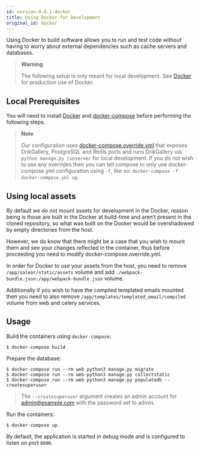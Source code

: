 ```yaml
---
id: version-0.0.1-docker
title: Using Docker for Development
original_id: docker
---
```


Using Docker to build software allows you to run and test code without having to worry about external dependencies such as cache servers and databases.

> **Warning**
>
> The following setup is only meant for local development. See [Docker](/mw-docs/docs/deployment/docker) for production use of Docker.


## Local Prerequisites

You will need to install [Docker](https://docs.docker.com/install/) and [docker-compose](https://docs.docker.com/compose/install/) before performing the following steps.

> **Note**
>
> Our configuration uses [docker-compose.override.yml](https://docs.docker.com/compose/extends/#understanding-multiple-compose-files) that exposes DrikGallery, PostgreSQL and Redis ports and runs DrikGallery via `python manage.py runserver` for local development. If you do not wish to use any overrides then you can tell compose to only use docker-compose.yml configuration using `-f`, like so: `docker-compose -f docker-compose.yml up`.


## Using local assets

By default we do not mount assets for development in the Docker, reason being is those are built in the Docker at build-time and aren’t present in the cloned repository, so what was built on the Docker would be overshadowed by empty directories from the host.

However, we do know that there might be a case that you wish to mount them and see your changes reflected in the container, thus before proceeding you need to modify docker-compose.override.yml.

In order for Docker to use your assets from the host, you need to remove `/app/saleor/static/assets` volume and add `./webpack-bundle.json:/app/webpack-bundle.json` volume.

Additionally if you wish to have the compiled templated emails mounted then you need to also remove `/app/templates/templated_email/compiled` volume from web and celery services.


## Usage

Build the containers using `docker-compose`:

```console
$ docker-compose build
```

Prepare the database:

```console
$ docker-compose run --rm web python3 manage.py migrate
$ docker-compose run --rm web python3 manage.py collectstatic
$ docker-compose run --rm web python3 manage.py populatedb --createsuperuser
```

> The `--createsuperuser` argument creates an admin account for admin@example.com with the password set to admin.

Run the containers:

```console
$ docker-compose up
```

By default, the application is started in debug mode and is configured to listen on port `8000`.